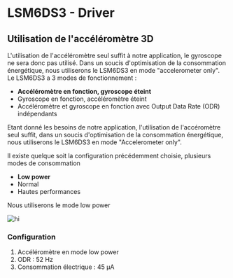 # LSM6DS3 - Driver

<h2>Utilisation de l'accéléromètre 3D</h2>

<p>L'utilisation de l'accéléromètre seul suffit à notre application, le gyroscope ne sera donc pas utilisé. Dans un soucis d'optimisation de la consommation énergétique, nous utiliserons le LSM6DS3 en mode "accelerometer only". Le LSM6DS3 a 3 modes de fonctionnement :

<ul>
  <li><b>Accéléromètre en fonction, gyroscope éteint</b></li>
  <li>Gyroscope en fonction, accéléromètre éteint</li>
  <li>Accéléromètre et gyroscope en fonction avec Output Data Rate (ODR) indépendants</li>
</ul>
Etant donné les besoins de notre application, l'utilisation de l'accéromètre seul suffit, dans un soucis d'optimisation de la consommation énergétique, nous utiliserons le LSM6DS3 en mode "Accelerometer only".</p>

</p>Il existe quelque soit la configuration précédemment choisie, plusieurs modes de consommation
<ul>
  <li><b>Low power</b></li>
  <li>Normal</li>
  <li>Hautes performances</li>
</ul>
Nous utiliserons le mode low power</p>
<p><img src="datasheet/signal.png" alt="hi" class="inline"/> 
</p>

<h3>Configuration</h3>
<ol>
  <li>Accéléromètre en mode low power</li>
  <li>ODR : 52 Hz</li>
  <li>Consommation électrique : 45 µA</li>  
</ol>

